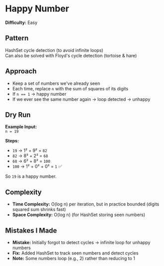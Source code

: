 # Happy Number 
**Difficulty:** Easy

## Pattern
HashSet cycle detection (to avoid infinite loops)  
Can also be solved with Floyd's cycle detection (tortoise & hare)

## Approach
- Keep a set of numbers we've already seen
- Each time, replace `n` with the sum of squares of its digits
- If `n == 1` → happy number
- If we ever see the same number again → loop detected → unhappy

## Dry Run 
**Example Input:**  
`n = 19`

**Steps:**
- `19` → 1² + 9² = `82`
- `82` → 8² + 2² = `68`
- `68` → 6² + 8² = `100`
- `100` → 1² + 0² + 0² = `1` ✅

So `19` is a happy number.

## Complexity
- **Time Complexity:** O(log n) per iteration, but in practice bounded (digits squared sum shrinks fast)
- **Space Complexity:** O(log n) (for HashSet storing seen numbers)

## Mistakes I Made
- **Mistake:** Initially forgot to detect cycles → infinite loop for unhappy numbers
- **Fix:** Added HashSet to track seen numbers and detect cycles
- **Note:** Some numbers loop (e.g., 2) rather than reducing to 1